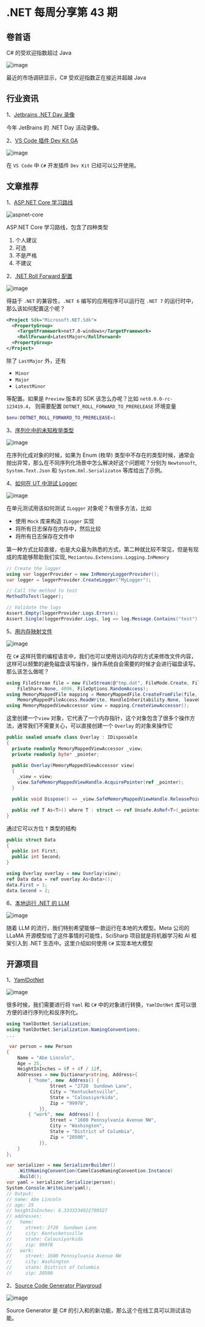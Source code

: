 # .NET 每周分享第 43 期

## 卷首语

C# 的受欢迎指数超过 Java

![image](https://github.com/DotNETWeekly-io/DotNetWeekly/assets/11272110/e647d1a3-d4e8-4a7b-bb7b-d4b9d47516b2)

最近的市场调研显示，C# 受欢迎指数正在接近并超越 Java


## 行业资讯

1、[Jetbrains .NET Day 录像](https://blog.jetbrains.com/dotnet/2023/10/02/recordings-jetbrains-dotnet-day-online-23/)

今年 JetBrains 的 .NET Day 活动录像。

2、[VS Code 插件 Dev Kit GA](https://devblogs.microsoft.com/dotnet/csharp-dev-kit-now-generally-available/)

![image](https://github.com/DotNETWeekly-io/DotNetWeekly/assets/11272110/5af224a3-456f-415a-9aff-96f9d28d7922)

在 `VS Code` 中 `C#`  开发插件 `Dev Kit` 已经可以公开使用。 


## 文章推荐

1、[ASP.NET Core 学习路线](https://roadmap.sh/aspnet-core)

![aspnet-core](https://github.com/DotNETWeekly-io/DotNetWeekly/assets/11272110/8755c449-d483-4f1e-a9e2-5c065a5f1ebe)

ASP.NET Core 学习路线，包含了四种类型
1. 个人建议
2. 可选
3. 不是严格
4. 不建议

2、[.NET Roll Forward 配置](https://weblog.west-wind.com/posts/2023/Oct/02/Rolling-Forward-to-Major-Versions-in-NET)

![image](https://github.com/DotNETWeekly-io/DotNetWeekly/assets/11272110/6c228451-85c3-4c2b-9502-b48a24406ee9)

得益于 `.NET` 的兼容性，`.NET 6` 编写的应用程序可以运行在 `.NET 7` 的运行时中，那么该如何配置这个呢？

```xml
<Project Sdk="Microsoft.NET.Sdk">
  <PropertyGroup>    
    <TargetFramework>net7.0-windows</TargetFramework>
    <RollForward>LatestMajor</RollForward>
  <PropertyGroup>    
</Project>
```

除了 `LastMajor` 外，还有

- `Minor`
- `Major`
- `LatestMinor` 

等配置。如果是 `Preview` 版本的 SDK 该怎么办呢？比如 `net8.0.0-rc-123419.4`， 则需要配置 `DOTNET_ROLL_FORWARD_TO_PRERELEASE` 环境变量

```powershell
$env:DOTNET_ROLL_FORWARD_TO_PRERELEASE=1
```


3、[序列化中的未知枚举类型](https://gaevoy.com/2023/09/26/dotnet-serialization-unknown-enums-handling-api.html)

![image](https://github.com/DotNETWeekly-io/DotNetWeekly/assets/11272110/07b66238-7568-4c78-906f-f332337503f5)

在序列化成对象的时候，如果为 Enum (枚举) 类型中不存在的类型时候，通常会抛出异常，那么在不同序列化场景中怎么解决好这个问题呢？分别为 `Newtonsoft`, `System.Text.Json` 和 `System.Xml.Serializaton` 等库给出了示例。

4、[如何在 UT 中测试 Logger](https://www.meziantou.net/how-to-test-the-logs-from-ilogger-in-dotnet.htm)

![image](https://github.com/DotNETWeekly-io/DotNetWeekly/assets/11272110/3bf29b30-cace-48d3-8f1d-c810ddcdb551)

在单元测试用该如何测试 `ILogger` 对象呢？有很多方法，比如
- 使用 `Mock` 库来构造 `ILogger` 实现
- 将所有日志保存在内存中，然后比较
- 将所有日志保存在文件中

第一种方式比较直接，也是大众最为熟悉的方式，第二种就比较不常见，但是有现成的库能够帮助我们实现, `Meziantou.Extensions.Logging.InMemory` 

```csharp
// Create the logger
using var loggerProvider = new InMemoryLoggerProvider();
var logger = loggerProvider.CreateLogger("MyLogger");

// Call the method to test
MethodToTest(logger);

// Validate the logs
Assert.Empty(loggerProvider.Logs.Errors);
Assert.Single(loggerProvider.Logs, log => log.Message.Contains("test") && log.EventId.Id == 1);
```

5、[用内存映射文件](https://blog.stephencleary.com/2023/09/memory-mapped-files-overlaid-structs.html)

![image](https://github.com/DotNETWeekly-io/DotNetWeekly/assets/11272110/5821abf8-8e7d-4d5e-a664-cf184af709ac)

在 `C#` 这样托管的编程语言中，我们也可以使用访问内存的方式来修改文件内容，这样可以频繁的避免磁盘读写操作，操作系统自会需要的时候才会进行磁盘读写。那么该怎么做呢？

```csharp
using FileStream file = new FileStream(@"tmp.dat", FileMode.Create, FileAccess.ReadWrite,
    FileShare.None, 4096, FileOptions.RandomAccess);
using MemoryMappedFile mapping = MemoryMappedFile.CreateFromFile(file, null, 1000,
    MemoryMappedFileAccess.ReadWrite, HandleInheritability.None, leaveOpen: true);
using MemoryMappedViewAccessor view = mapping.CreateViewAccessor();
```

这里创建一个`view` 对象，它代表了一个内存指针，这个对象包含了很多个操作方法，通常我们不需要关心，可以直接创建一个 `Overlay` 的对象来操作它

```csharp
public sealed unsafe class Overlay : IDisposable
{
  private readonly MemoryMappedViewAccessor _view;
  private readonly byte* _pointer;

  public Overlay(MemoryMappedViewAccessor view)
  {
    _view = view;
    view.SafeMemoryMappedViewHandle.AcquirePointer(ref _pointer);
  }

  public void Dispose() => _view.SafeMemoryMappedViewHandle.ReleasePointer();

  public ref T As<T>() where T : struct => ref Unsafe.AsRef<T>(_pointer);
}
```

通过它可以方位 `T` 类型的结构

```csharp
public struct Data
{
  public int First;
  public int Second;
}

using Overlay overlay = new Overlay(view);
ref Data data = ref overlay.As<Data>();
data.First = 1;
data.Second = 2;
```



6、[本地运行 .NET 的 LLM](https://blog.maartenballiauw.be/post/2023/06/15/running-large-language-models-locally-your-own-chatgpt-like-ai-in-csharp.html)

![image](https://github.com/DotNETWeekly-io/DotNetWeekly/assets/11272110/e08420f3-3655-415e-8869-c1d1ca656134)

随着 LLM 的流行，我们特别希望能够一款运行在本地的大模型。Meta 公司的 LLaMA 开源模型给了这件事情的可能性，SciSharp 项目就是将机器学习和 AI  框架引入到 .NET 生态中。这里介绍如何使用 `C#` 实现本地大模型


## 开源项目

1、[YamlDotNet](https://github.com/aaubry/YamlDotNet)

![image](https://github.com/DotNETWeekly-io/DotNetWeekly/assets/11272110/6609b43e-cb0a-461a-aad4-a5ebf95e6eae)

很多时候，我们需要进行将 `Yaml` 和 `C#` 中的对象进行转换，`YamlDotNet` 库可以很方便的进行序列化和反序列化。


```csharp
using YamlDotNet.Serialization;
using YamlDotNet.Serialization.NamingConventions;
...

 var person = new Person
{
    Name = "Abe Lincoln",
    Age = 25,
    HeightInInches = 6f + 4f / 12f,
    Addresses = new Dictionary<string, Address>{
        { "home", new  Address() {
                Street = "2720  Sundown Lane",
                City = "Kentucketsville",
                State = "Calousiyorkida",
                Zip = "99978",
            }},
        { "work", new  Address() {
                Street = "1600 Pennsylvania Avenue NW",
                City = "Washington",
                State = "District of Columbia",
                Zip = "20500",
            }},
    }
};

var serializer = new SerializerBuilder()
    .WithNamingConvention(CamelCaseNamingConvention.Instance)
    .Build();
var yaml = serializer.Serialize(person);
System.Console.WriteLine(yaml);
// Output: 
// name: Abe Lincoln
// age: 25
// heightInInches: 6.3333334922790527
// addresses:
//   home:
//     street: 2720  Sundown Lane
//     city: Kentucketsville
//     state: Calousiyorkida
//     zip: 99978
//   work:
//     street: 1600 Pennsylvania Avenue NW
//     city: Washington
//     state: District of Columbia
//     zip: 20500
```


2、[Source Code Generator Playgroud](https://github.com/davidwengier/SourceGeneratorPlayground)

![image](https://github.com/DotNETWeekly-io/DotNetWeekly/assets/11272110/b2b40480-d541-459f-a6a3-4520738bf9bd)


Source Generator 是 C# 的引入和的新功能，那么这个在线工具可以测试该功能。